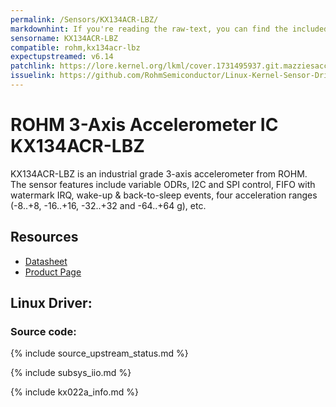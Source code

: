 ```yaml
---
permalink: /Sensors/KX134ACR-LBZ/
markdownhint: If you're reading the raw-text, you can find the included stuff from the _includes folder. Or you can head to the pages in https://rohmsemiconductor.github.io/Linux-Kernel-Sensor-Drivers/
sensorname: KX134ACR-LBZ
compatible: rohm,kx134acr-lbz
expectupstreamed: v6.14
patchlink: https://lore.kernel.org/lkml/cover.1731495937.git.mazziesaccount@gmail.com/
issuelink: https://github.com/RohmSemiconductor/Linux-Kernel-Sensor-Drivers/issues?q=is%3Aissue+repo%3ALinux-Kernel-Sensor-Drivers+KX022A+in%3Atitle
---
```


# ROHM 3-Axis Accelerometer IC KX134ACR-LBZ

KX134ACR-LBZ is an industrial grade 3-axis accelerometer from ROHM. The sensor features include variable ODRs, I2C and SPI control, FIFO with watermark IRQ, wake-up & back-to-sleep events, four acceleration ranges (-8..+8, -16..+16, -32..+32 and -64..+64 g), etc.

## Resources
- [Datasheet](https://fscdn.rohm.com/kionix/en/datasheet/kx134acr-lbz-e.pdf)
- [Product Page](https://www.rohm.com/products/sensors-mems/accelerometer-ics/kx134acr-lbz-product)

## Linux Driver:

### Source code:
{% include source_upstream_status.md %}

{% include subsys_iio.md %}

{% include kx022a_info.md %}

